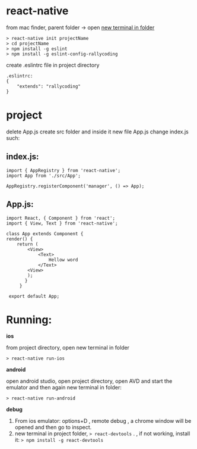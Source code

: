 # react-native

from mac finder, parent folder -> open [new terminal in folder](https://lifehacker.com/launch-an-os-x-terminal-window-from-a-specific-folder-1466745514)

    > react-native init projectName
    > cd projectName
    > npm install -g eslint
    > npm install -g eslint-config-rallycoding
  
create .eslintrc file in project directory

    .eslintrc:
    {
        "extends": "rallycoding"
    }

# project
delete App.js
create src folder and inside it new file App.js
change index.js such:

**index.js:**
-------------
    import { AppRegistry } from 'react-native';
    import App from './src/App';
    
    AppRegistry.registerComponent('manager', () => App);

**App.js:**
-----------
    import React, { Component } from 'react';
    import { View, Text } from 'react-native';
    
    class App extends Component {
    render() {
        return (
            <View>
                <Text>
                    Hellow word
                </Text>
            <View>
            );
           }
         }
     
     export default App;
     
# Running:
**ios**

from project directory, open new terminal in folder

    > react-native run-ios
**android**

open android studio, open project directory, open AVD and start the emulator and then again new terminal in folder:

    > react-native run-android
**debug**
1. From ios emulator: options+D , remote debug , a chrome window will be opened and then go to inspect.
2. new terminal in project folder, `> react-devtools` . , if not working, install it: `> npm install -g react-devtools`


